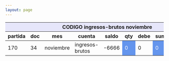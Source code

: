 ```yaml
--- 
layout: page
--- 
```


<table>
<thead> <th style='background-color: lavender' colspan='10'> CODIGO ingresos-brutos	noviembre </th></thead>
<tr><th> partida </th> <th> doc </th> <th> mes </th> <th>  cuenta  </th> <th> saldo  </th> <th>   qty </th> <th> debe </th><th> suma </th>  <th> haber </th> <th> suma </th>  </tr>
<tbody>
<tr> <td> 170 </td> <td> 34</td> <td> noviembre </td> <td>  ingresos-brutos </td> <td> -6666</td> <td style='color: white; background-color: cornflowerblue'>  0 </td> <td> 0 </td> <td style='color: white; background-color: cornflowerblue'> 0</td> <td> 0</td> <td style='color: white; background-color: cornflowerblue'>6666  </td> </tr>
</tbody>
</table>
